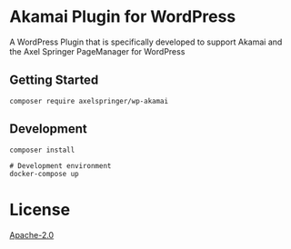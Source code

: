 # Akamai Plugin for WordPress

A WordPress Plugin that is specifically developed to support Akamai and the Axel Springer PageManager for WordPress

## Getting Started

```
composer require axelspringer/wp-akamai
```

## Development

```
composer install
```

```
# Development environment
docker-compose up
```

# License
[Apache-2.0](/LICENSE)
